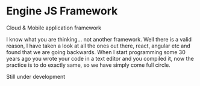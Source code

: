 # Engine JS Framework
Cloud & Mobile application framework

I know what you are thinking... not another framework. Well there is a valid reason, I have taken a look at all the ones out there, react, angular etc and found that we are going backwards. When I start programming some 30 years ago you wrote your code in a text editor and you compiled it, now the practice is to do exactly same, so we have simply come full circle.

Still under development

